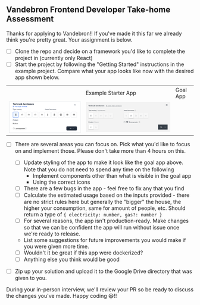 ## Vandebron Frontend Developer Take-home Assessment
Thanks for applying to Vandebron!! If you've made it this far we already think you're pretty great. Your assignment is below.

- [ ] Clone the repo and decide on a framework you'd like to complete the project in (currently only React)
- [ ] Start the project by following the "Getting Started" instructions in the example project. Compare what your app looks like now with the desired app shown below.

<table>
  <th>
    <td>Example Starter App</td>
    <td>Goal App</td>
  </th>
  <tr>
    <td><img src="./web/starter-app.png" alt="Starter app" width="500"/></td>
    <td><img src="./web/goal-app.png" alt="Goal app" width="500"/></td>
  </tr>
</table>


- [ ] There are several areas you can focus on. Pick what you'd like to focus on and implement those. Please don't take more than 4 hours on this.
  - [ ] Update styling of the app to make it look like the goal app above. Note that you do not need to spend any time on the following
      - Implement components other than what is visible in the goal app
      - Using the correct icons
  - [ ] There are a few bugs in the app - feel free to fix any that you find
  - [ ] Calculate the estimated usage based on the inputs provided - there are no strict rules here but generally the "bigger" the house, the higher your consumption, same for amount of people, etc. Should return a type of `{ electricity: number, gas?: number }`
  - [ ] For several reasons, the app isn't production-ready. Make changes so that we can be confident the app will run without issue once we're ready to release.
  - List some suggestions for future improvements you would make if you were given more time.

  - [ ] Wouldn't it be great if this app were dockerized?
  - [ ] Anything else you think would be good
- [ ] Zip up your solution and upload it to the Google Drive directory that was given to you. 


During your in-person interview, we'll review your PR so be ready to discuss the changes you've made. Happy coding 😃!!